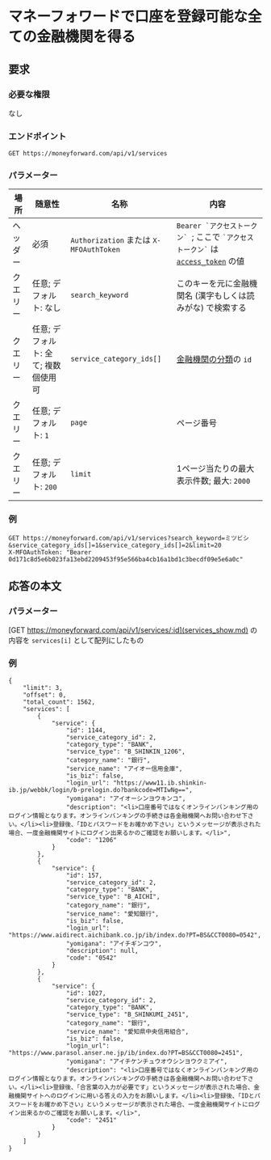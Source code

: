 # マネーフォワードで口座を登録可能な全ての金融機関を得る

## 要求

### 必要な権限

なし

### エンドポイント

```
GET https://moneyforward.com/api/v1/services
```

### パラメーター

| 場所 | 随意性 | 名称 | 内容 |
| ---- | ---- | ---- | --- |
| ヘッダー | 必須 | `Authorization` または `X-MFOAuthToken` | ```Bearer `アクセストークン` ```; ここで ``` `アクセストークン` ``` は [`access_token`](token.md) の値 |
| クエリー | 任意; デフォルト: なし | `search_keyword` | このキーを元に金融機関名 (漢字もしくは読みがな) で検索する |
| クエリー | 任意; デフォルト: 全て; 複数個使用可 | `service_category_ids[]` | [金融機関の分類](service_categories_index.md)の `id` |
| クエリー | 任意; デフォルト: `1` | `page` | ページ番号 |
| クエリー | 任意; デフォルト: `200` | `limit` | 1ページ当たりの最大表示件数; 最大: `2000` |

### 例

```
GET https://moneyforward.com/api/v1/services?search_keyword=ミツビシ&service_category_ids[]=1&service_category_ids[]=2&limit=20
X-MFOAuthToken: "Bearer 0d171c8d5e6b023fa13ebd2209453f95e566ba4cb16a1bd1c3becdf09e5e6a0c"
```

## 応答の本文

### パラメーター

[GET https://moneyforward.com/api/v1/services/:id](services_show.md) の内容を `services[i]` として配列にしたもの

### 例

```
{
    "limit": 3,
    "offset": 0,
    "total_count": 1562,
    "services": [
        {
            "service": {
                "id": 1144,
                "service_category_id": 2,
                "category_type": "BANK",
                "service_type": "B_SHINKIN_1206",
                "category_name": "銀行",
                "service_name": "アイオー信用金庫",
                "is_biz": false,
                "login_url": "https://www11.ib.shinkin-ib.jp/webbk/login/b-prelogin.do?bankcode=MTIwNg==",
                "yomigana": "アイオーシンヨウキンコ",
                "description": "<li>口座番号ではなくオンラインバンキング用のログイン情報となります。オンラインバンキングの手続きは各金融機関へお問い合わせ下さい。</li><li>登録後、「IDとパスワードをお確かめ下さい」というメッセージが表示された場合、一度金融機関サイトにログイン出来るかのご確認をお願いします。</li>",
                "code": "1206"
            }
        },
        {
            "service": {
                "id": 157,
                "service_category_id": 2,
                "category_type": "BANK",
                "service_type": "B_AICHI",
                "category_name": "銀行",
                "service_name": "愛知銀行",
                "is_biz": false,
                "login_url": "https://www.aidirect.aichibank.co.jp/ib/index.do?PT=BS&CCT0080=0542",
                "yomigana": "アイチギンコウ",
                "description": null,
                "code": "0542"
            }
        },
        {
            "service": {
                "id": 1027,
                "service_category_id": 2,
                "category_type": "BANK",
                "service_type": "B_SHINKUMI_2451",
                "category_name": "銀行",
                "service_name": "愛知県中央信用組合",
                "is_biz": false,
                "login_url": "https://www.parasol.anser.ne.jp/ib/index.do?PT=BS&CCT0080=2451",
                "yomigana": "アイチケンチュウオウシンヨウクミアイ",
                "description": "<li>口座番号ではなくオンラインバンキング用のログイン情報となります。オンラインバンキングの手続きは各金融機関へお問い合わせ下さい。</li><li>登録後、「合言葉の入力が必要です」というメッセージが表示された場合、金融機関サイトへのログインに用いる答えの入力をお願いします。</li><li>登録後、「IDとパスワードをお確かめ下さい」というメッセージが表示された場合、一度金融機関サイトにログイン出来るかのご確認をお願いします。</li>",
                "code": "2451"
            }
        }
    ]
}
```
